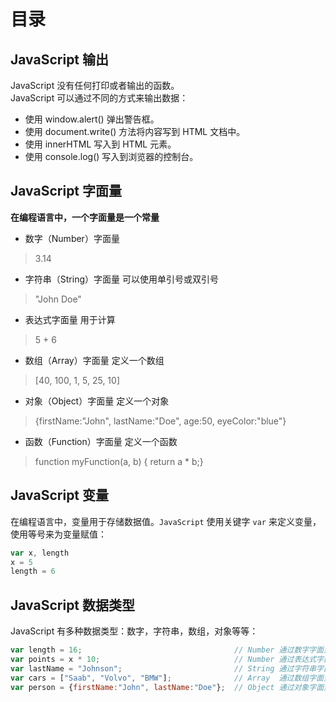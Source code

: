# 目录

## JavaScript 输出
JavaScript 没有任何打印或者输出的函数。  
JavaScript 可以通过不同的方式来输出数据：
* 使用 window.alert() 弹出警告框。
* 使用 document.write() 方法将内容写到 HTML 文档中。
* 使用 innerHTML 写入到 HTML 元素。
* 使用 console.log() 写入到浏览器的控制台。

## JavaScript 字面量
**在编程语言中，一个字面量是一个常量**  
* 数字（Number）字面量
>3.14
* 字符串（String）字面量 可以使用单引号或双引号
>"John Doe"
* 表达式字面量 用于计算
>5 + 6
* 数组（Array）字面量 定义一个数组
>[40, 100, 1, 5, 25, 10] 
* 对象（Object）字面量 定义一个对象
>{firstName:"John", lastName:"Doe", age:50, eyeColor:"blue"} 
* 函数（Function）字面量 定义一个函数
>function myFunction(a, b) { return a * b;} 

## JavaScript 变量
在编程语言中，变量用于存储数据值。`JavaScript` 使用关键字 `var` 来定义变量， 使用等号来为变量赋值：
```javascript
var x, length
x = 5
length = 6 
```
## JavaScript 数据类型
JavaScript 有多种数据类型：数字，字符串，数组，对象等等：
```javascript
var length = 16;                                  // Number 通过数字字面量赋值 
var points = x * 10;                              // Number 通过表达式字面量赋值
var lastName = "Johnson";                         // String 通过字符串字面量赋值
var cars = ["Saab", "Volvo", "BMW"];              // Array  通过数组字面量赋值
var person = {firstName:"John", lastName:"Doe"};  // Object 通过对象字面量赋值 
```
